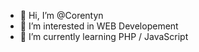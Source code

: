 - 👋 Hi, I’m @Corentyn
- 👀 I’m interested in WEB Developement
- 🌱 I’m currently learning PHP / JavaScript


<!---
Corentyn/Corentyn is a ✨ special ✨ repository because its `README.md` (this file) appears on your GitHub profile.
You can click the Preview link to take a look at your changes.
--->
